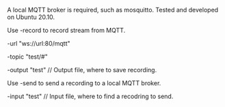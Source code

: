 A local MQTT broker is required, such as mosquitto.
Tested and developed on Ubuntu 20.10.

Use -record to record stream from MQTT.

-url "ws://url:80/mqtt"

-topic "test/#"

-output "test" // Output file, where to save recording.

Use -send to send a recording to a local MQTT broker.

-input "test" // Input file, where to find a recodring to send.
